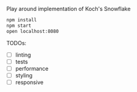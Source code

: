 Play around implementation of Koch's Snowflake

```bash
npm install
npm start
open localhost:8080
```

TODOs:
- [ ] linting
- [ ] tests
- [ ] performance
- [ ] styling
- [ ] responsive
